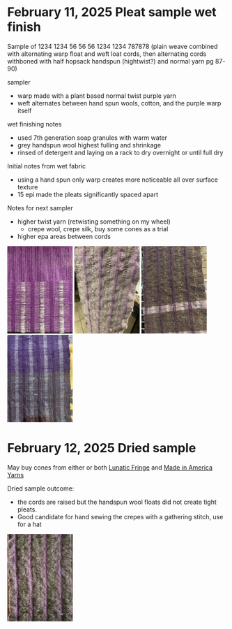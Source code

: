 # February 11, 2025 Pleat sample wet finish

Sample of 1234 1234 56 56 56 1234 1234 787878 (plain weave combined with alternating warp float and weft loat cords, then alternating cords withboned with half hopsack handspun (hightwist?) and normal yarn pg 87-90)

sampler
+ warp made with a plant based normal twist purple yarn
+ weft alternates between hand spun wools, cotton, and the purple warp itself

wet finishing notes
- used 7th generation soap granules with warm water
- grey handspun wool highest fulling and shrinkage
- rinsed of detergent and laying on a rack to dry overnight or until full dry

Initial notes from wet fabric
- using a hand spun only warp creates more noticeable all over surface texture
- 15 epi made the pleats significantly spaced apart

Notes for next sampler
- higher twist yarn (retwisting something on my wheel)
   - crepe wool, crepe silk, buy some cones as a trial
- higher epa areas between cords

<img src="/image-files/8798.jpeg" width="150"/> <img src="/image-files/8803.jpeg" width="150"/> <img src="/image-files/8806.jpeg" width="150"/> <img src="/image-files/8811.jpeg" width="150"/>

# February 12, 2025 Dried sample

May buy cones from either or both [Lunatic Fringe](https://lunaticfringeyarns.com/product/silk-crepe-yarn-gevolveyarns/) and [Made in America Yarns]([https://www.madeinamericayarns.com/?s=silk+crepe&post_type=product](https://www.madeinamericayarns.com/product/wool-crepe-yarn-sale/))

Dried sample outcome:
- the cords are raised but the handspun wool floats did not create tight pleats.
- Good candidate for hand sewing the crepes with a gathering stitch, use for a hat

<img src="/image-files/8812.png" width="150"/>
